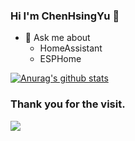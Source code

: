 ### Hi I'm ChenHsingYu 👋
- 💬 Ask me about
    - HomeAssistant
    - ESPHome

[![Anurag's github stats](https://github-readme-stats.vercel.app/api?username=idreamshen&show_icons=true&theme=radical)](https://github.com/anuraghazra/github-readme-stats)

### Thank you for the visit.

![](http://profile-counter.glitch.me/idreamshen/count.svg)
